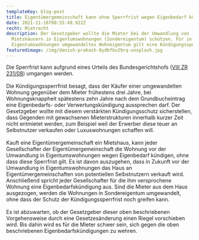 ```yaml
---
templateKey: blog-post
title: Eigentümergemeinschaft kann ohne Sperrfrist wegen Eigenbedarf kündigen
date: 2021-11-16T00:55:49.922Z
recht: Mietrecht
description: Der Gesetzgeber wollte die Mieter bei der Umwandlung von
  Mietshäusern in Eigentumswohnungen (Sondereigentum) schützen. Für in
  Eigentumswohnungen umgewandeltes Wohneigentum gilt eine Kündigungssperrfrist.
featuredimage: /img/danish-prakash-8ydbfbv29rq-unsplash.jpg
---
```

Die Sperrfrist kann aufgrund eines Urteils des Bundesgerichtshofs ([VIII ZR 231/08](http://juris.bundesgerichtshof.de/cgi-bin/rechtsprechung/document.py?Gericht=bgh&Art=en&Datum=Aktuell&nr=48982&linked=urt&Blank=1&file=dokument.pdf)) umgangen werden.\
\
Die Kündigungssperrfrist besagt, dass der Käufer einer umgewandelten Wohnung gegenüber dem Mieter frühestens drei Jahre, bei Wohnungsknappheit spätestens zehn Jahre nach dem Grundbucheintrag eine Eigenbedarfs- oder Verwertungskündigung aussprechen darf. Der Gesetzgeber wollte mit diesem verstärkten Kündigungsschutz sicherstellen, dass Gegenden mit gewachsenen Mieterstrukturen innerhalb kurzer Zeit nicht entmietet werden, zum Beispiel weil der Erwerber diese teuer an Selbstnutzer verkaufen oder Luxuswohnungen schaffen will.\
\
Kauft eine Eigentümergemeinschaft ein Mietshaus, kann jeder Gesellschafter der Eigentümergemeinschaft die Wohnung vor der Umwandlung in Eigentumswohnungen wegen Eigenbedarf kündigen, ohne dass diese Sperrfrist gilt. Es ist davon auszugehen, dass in Zukunft vor der Umwandlung in Eigentumswohnungen das Haus an Eigentümergemeinschaften von potentiellen Selbstnutzern verkauft wird. Anschließend spricht jeder Gesellschafter für die ihm versprochene Wohnung eine Eigenbedarfskündigung aus. Sind die Mieter aus dem Haus ausgezogen, werden die Wohnungen in Sondereigentum umgewandelt, ohne dass der Schutz der Kündigungssperrfrist noch greifen kann.\
\
Es ist abzuwarten, ob der Gesetzgeber dieser oben beschriebenen Vorgehensweise durch eine Gesetzesänderung einen Riegel vorschieben wird. Bis dahin wird es für die Mieter schwer sein, sich gegen die oben beschriebenen Eigenbedarfskündigungen zu wehren.